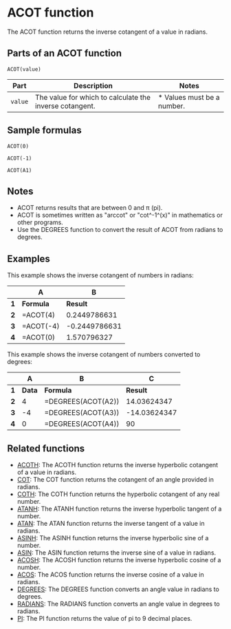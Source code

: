 # ACOT function

The ACOT function returns the inverse cotangent of a value in radians.

## Parts of an ACOT function

`ACOT(value)`


| **Part** | **Description**                                         | **Notes**                  |
| -------- | ------------------------------------------------------- | -------------------------- |
| `value`  | The value for which to calculate the inverse cotangent. | * Values must be a number. |

## Sample formulas

`ACOT(0)`

`ACOT(-1)`

`ACOT(A1)`

## Notes

* ACOT returns results that are between 0 and π (pi).
* ACOT is sometimes written as "arccot" or "cot^-1^(x)" in mathematics or other programs.
* Use the DEGREES function to convert the result of ACOT from radians to degrees.

## Examples

This example shows the inverse cotangent of numbers in radians:


|       | **A**       | **B**         |
| ----- | ----------- | ------------- |
| **1** | **Formula** | **Result**    |
| **2** | =ACOT(4)    | 0.2449786631  |
| **3** | =ACOT(-4)   | -0.2449786631 |
| **4** | =ACOT(0)    | 1.570796327   |

This example shows the inverse cotangent of numbers converted to degrees:


|       | **A**    | **B**              | **C**        |
| ----- | -------- | ------------------ | ------------ |
| **1** | **Data** | **Formula**        | **Result**   |
| **2** | 4        | =DEGREES(ACOT(A2)) | 14.03624347  |
| **3** | -4       | =DEGREES(ACOT(A3)) | -14.03624347 |
| **4** | 0        | =DEGREES(ACOT(A4)) | 90           |

## Related functions

* [ACOTH](https://support.google.com/docs/answer/9084097): The ACOTH function returns the inverse hyperbolic cotangent of a value in radians.
* [COT](https://support.google.com/docs/answer/9084169): The COT function returns the cotangent of an angle provided in radians.
* [COTH](https://support.google.com/docs/answer/9084102): The COTH function returns the hyperbolic cotangent of any real number.
* [ATANH](https://support.google.com/docs/answer/3093397): The ATANH function returns the inverse hyperbolic tangent of a number.
* [ATAN](https://support.google.com/docs/answer/3093395): The ATAN function returns the inverse tangent of a value in radians.
* [ASINH](https://support.google.com/docs/answer/3093393): The ASINH function returns the inverse hyperbolic sine of a number.
* [ASIN](https://support.google.com/docs/answer/3093464): The ASIN function returns the inverse sine of a value in radians.
* [ACOSH](https://support.google.com/docs/answer/3093391): The ACOSH function returns the inverse hyperbolic cosine of a number.
* [ACOS](https://support.google.com/docs/answer/3093461): The ACOS function returns the inverse cosine of a value in radians.
* [DEGREES](https://support.google.com/docs/answer/3093481): The DEGREES function converts an angle value in radians to degrees.
* [RADIANS](https://support.google.com/docs/answer/3093437): The RADIANS function converts an angle value in degrees to radians.
* [PI](https://support.google.com/docs/answer/3093432): The PI function returns the value of pi to 9 decimal places.
